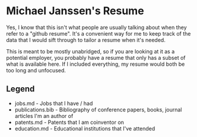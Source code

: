 # Michael Janssen's Resume

Yes, I know that this isn't what people are usually talking about
when they refer to a "github resume".  It's a convenient way
for me to keep track of the data that I would sift through to
tailor a resume when it's needed.

This is meant to be mostly unabridged, so if you are looking at
it as a potential employer, you probably have a resume that only
has a subset of what is available here.  If I included everything,
my resume would both be too long and unfocused.

## Legend

* jobs.md - Jobs that I have / had
* publications.bib - Bibliography of conference papers, books, journal articles I'm an author of
* patents.md - Patents that I am coinventor on
* education.md - Educational institutions that I've attended

